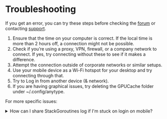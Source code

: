 # Troubleshooting

If you get an error, you can try these steps before checking the [forum](https://community.anytype.io/) or contacting [support](mailto:support@anytype.io).

1. Ensure that the time on your computer is correct. If the local time is more than 2 hours off, a connection might not be possible.
2. Check if you’re using a proxy, VPN, firewall, or a company network to connect. If yes, try connecting without these to see if it makes a difference.
3. Attempt the connection outside of corporate networks or similar setups.
4. Use your mobile device as a Wi-Fi hotspot for your desktop and try connecting through that.
5. Try to Log in from another device (& network).
6. If you are having graphical issues, try deleting the GPUCache folder under \~/.config/anytype.

For more specific issues:

<details>

<summary>How can I share StackGoroutines log if I'm stuck on login on mobile?</summary>

1. If a hang occurs at StartAccount, you can [tap on Enter My Vault 5 times](https://drive.google.com/file/d/1V4muGfFDNDb98ZVp213-YmbnVv3Vx_tX/view?usp=drive_link).
2. The Rpc.Debug.StackGoroutines command will return a log file.
3. You can share it using any convenient method.

</details>
